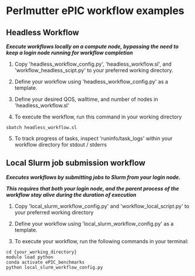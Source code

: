 # Perlmutter ePIC workflow examples

## Headless Workflow

***Execute workflows locally on a compute node, bypassing the need to keep a login node running for workflow completion***

1. Copy 'headless_workflow_config.py', 'headless_workflow.sl', and 'workflow_headless_scipt.py' to your preferred working directory.

2. Define your workflow using 'headless_workflow_config.py' as a template. 

3. Define your desired QOS, walltime, and number of nodes in 'headless_workflow.sl'

4. To execute the workflow, run this command in your working directory

```
sbatch headless_workflow.sl
```

5. To track progress of tasks, inspect 'runinfo/task_logs' within your workflow directory for stdout / stderrs

## Local Slurm job submission workflow

***Executes workflows by submitting jobs to Slurm from your login node.***

***This requires that both your login node, and the parent process of the workflow stay alive during the duration of execution***

1. Copy 'local_slurm_workflow_config.py' and 'workflow_local_script.py' to your preferred working directory

2. Define your workflow using 'local_slurm_workflow_config.py' as a template. 

3. To execute your workflow, run the following commands in your terminal:

```
cd {your_working_directory}
module load python
conda activate ePIC_benchmarks
python local_slurm_workflow_config.py
```

